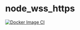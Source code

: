 # node_wss_https
[![Docker Image CI](https://github.com/dhohirpradana/node_wss_https/actions/workflows/docker-image.yml/badge.svg)](https://github.com/dhohirpradana/node_wss_https/actions/workflows/docker-image.yml)
